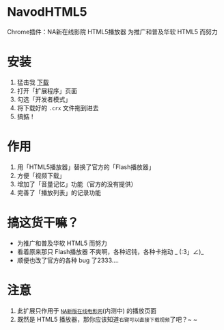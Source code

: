 NavodHTML5
===============

Chrome插件：NA新在线影院 HTML5播放器 
为推广和普及华软 HTML5 而努力


安装
==============
1. 猛击我 [下载](https://github.com/viko16/navodhtml5/raw/master/navodhtml5.crx)
1. 打开「扩展程序」页面
1. 勾选「开发者模式」
1. 将下载好的 `.crx` 文件拖到进去
1. 搞掂！


作用
==============
1. 用「HTML5播放器」替换了官方的「Flash播放器」
1. 方便「视频下载」
1. 增加了「音量记忆」功能（官方的没有提供）
1. 完善了「播放列表」的记录功能


搞这货干嘛？
==============
- 为推广和普及华软 HTML5 而努力
- 看着原来那只 Flash播放器 不爽啊，各种迟钝，各种卡拖动 _ (:3」∠)_
- 顺便也改了官方的各种 bug 了2333....


注意
==============
1. 此扩展只作用于 [`NA新版在线电影网`](http://navod.scse.com.cn)(内测中) 的播放页面
1. 既然是 HTML5 播放器，那你应该知道`右键可以直接下载视频`了吧？~ ~
